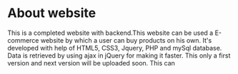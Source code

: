 # About website
This is a completed website with backend.This website can be used a E-commerce website by which a user can buy products on his own. 
It's developed with help of HTML5, CSS3, Jquery, PHP and mySql database. 
Data is retrieved by using ajax in jQuery for making it faster. This only a first version and next version will be uploaded soon.
This can 
